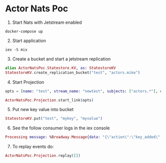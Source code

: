 # Actor Nats Poc

1. Start Nats with Jetstream enabled

```shell
docker-compose up
```

2. Start application

```shell
iex -S mix
```

3. Create a bucket and start a jetstream replication

```elixir
alias ActorNatsPoc.Statestore.KV, as: StatestoreKV
StatestoreKV.create_replication_bucket("test", "actors.mike")
```

4. Start Projection

```elixir
opts = [name: "test", stream_name: "newtest", subjects: ["actors.*"], consumer_name: "projectionviewertest"]
```

```elixir
ActorNatsPoc.Projection.start_link(opts)
```

5. Put new key value into bucket

```elixir
StatestoreKV.put("test", "mykey", "myvalue")
```

6. See the follow consumer logs in the iex console

```elixir
Processing message: %Broadway.Message{data: "{\"action\":\"key_added\",\"key\":\"mykey\",\"value\":\"myvalue\"}", metadata: %{headers: [], topic: "actors.mike"}, acknowledger: {OffBroadway.Jetstream.Acknowledger, #Reference<0.4061493138.1171259399.101594>, %{reply_to: "$JS.ACK.newtest.projectionviewertest.1.161067.161063.1725488338796149600.5"}}, batcher: :default, batch_key: :default, batch_mode: :bulk, status: :ok}
```

7. To replay events do:

```elixir
ActorNatsPoc.Projection.replay([])
```